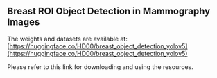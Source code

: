 ## Breast ROI Object Detection in Mammography Images

The weights and datasets are available at:  
[https://huggingface.co/HD00/breast_object_detection_yolov5](https://huggingface.co/HD00/breast_object_detection_yolov5)

Please refer to this link for downloading and using the resources.
